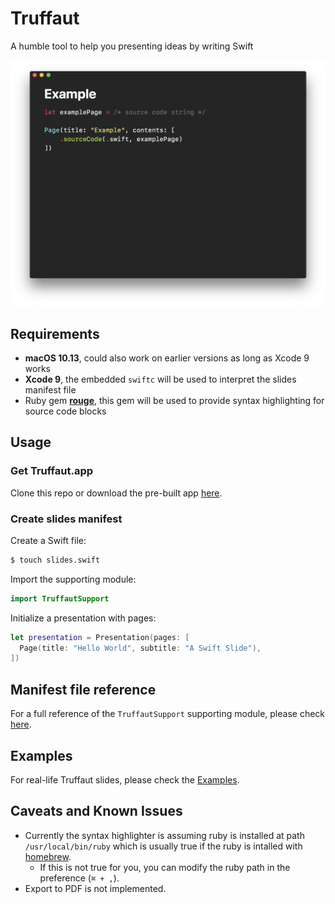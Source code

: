 # Truffaut

A humble tool to help you presenting ideas by writing Swift

![](Screenshots/sample.png)

## Requirements

- **macOS 10.13**, could also work on earlier versions as long as Xcode 9 works
- **Xcode 9**, the embedded `swiftc` will be used to interpret the slides manifest file
- Ruby gem [**rouge**](https://github.com/jneen/rouge), this gem will be used to provide syntax highlighting for source code blocks

## Usage

### Get Truffaut.app

Clone this repo or download the pre-built app [here](https://github.com/Codezerker/Truffaut/releases).

### Create slides manifest

Create a Swift file:

```sh
$ touch slides.swift
```

Import the supporting module:

```swift
import TruffautSupport
```

Initialize a presentation with pages:

```swift
let presentation = Presentation(pages: [
  Page(title: "Hello World", subtitle: "A Swift Slide"),
])
```

## Manifest file reference

For a full reference of the `TruffautSupport` supporting module, please check [here](Documentations/TruffautSupport-API-Reference.md).

## Examples

For real-life Truffaut slides, please check the [Examples](Examples/).

## Caveats and Known Issues

- Currently the syntax highlighter is assuming ruby is installed at path `/usr/local/bin/ruby` which is usually true if the ruby is intalled with [homebrew](https://brew.sh/).
  - If this is not true for you, you can modify the ruby path in the preference (`⌘ + ,`).
- Export to PDF is not implemented.
